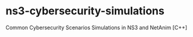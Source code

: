 # ns3-cybersecurity-simulations
Common Cybersecurity Scenarios Simulations in NS3 and NetAnim [C++]
